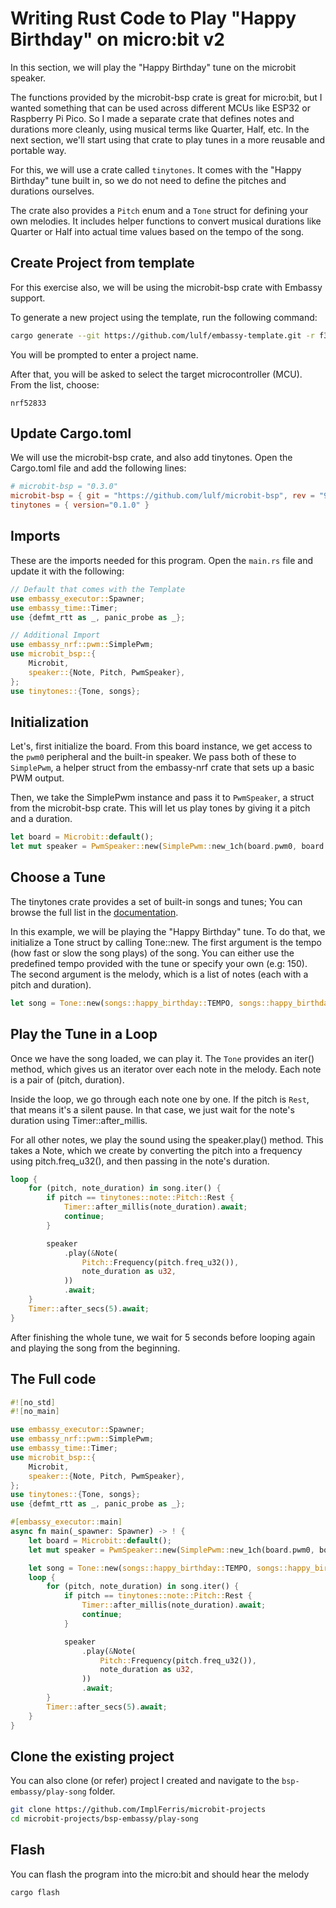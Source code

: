 # Writing Rust Code to Play "Happy Birthday" on micro:bit v2

In this section, we will play the "Happy Birthday" tune on the microbit speaker. 

The functions provided by the microbit-bsp crate is great for micro:bit, but I wanted something that can be used across different MCUs like ESP32 or Raspberry Pi Pico. So I made a separate crate that defines notes and durations more cleanly, using musical terms like Quarter, Half, etc. In the next section, we'll start using that crate to play tunes in a more reusable and portable way.

For this, we will use a crate called `tinytones`. It comes with the "Happy Birthday" tune built in, so we do not need to define the pitches and durations ourselves. 

The crate also provides a `Pitch` enum and a `Tone` struct for defining your own melodies. It includes helper functions to convert musical durations like Quarter or Half into actual time values based on the tempo of the song.

## Create Project from template
For this exercise also, we will be using the microbit-bsp crate with Embassy support.

To generate a new project using the template, run the following command:

```sh
cargo generate --git https://github.com/lulf/embassy-template.git -r f3179dc
```

You will be prompted to enter a project name. 

After that, you will be asked to select the target microcontroller (MCU). From the list, choose:
```
nrf52833
```

## Update Cargo.toml

We will use the microbit-bsp crate, and also add tinytones. Open the Cargo.toml file and add the following lines:

```toml
# microbit-bsp = "0.3.0"
microbit-bsp = { git = "https://github.com/lulf/microbit-bsp", rev = "9c7d52e" }
tinytones = { version="0.1.0" }
```

## Imports
These are the imports needed for this program. Open the `main.rs` file and update it with the following:

```rust
// Default that comes with the Template
use embassy_executor::Spawner;
use embassy_time::Timer;
use {defmt_rtt as _, panic_probe as _};

// Additional Import
use embassy_nrf::pwm::SimplePwm;
use microbit_bsp::{
    Microbit,
    speaker::{Note, Pitch, PwmSpeaker},
};
use tinytones::{Tone, songs};

```

## Initialization

Let's, first initialize the board. From this board instance, we get access to the `pwm0` peripheral and the built-in speaker. We pass both of these to `SimplePwm`, a helper struct from the embassy-nrf crate that sets up a basic PWM output.

Then, we take the SimplePwm instance and pass it to `PwmSpeaker`, a struct from the microbit-bsp crate. This will let us play tones by giving it a pitch and a duration.

```rust
let board = Microbit::default();
let mut speaker = PwmSpeaker::new(SimplePwm::new_1ch(board.pwm0, board.speaker));
```

## Choose a Tune

The tinytones crate provides a set of built-in songs and tunes; You can browse the full list in the [documentation](https://docs.rs/tinytones/latest/tinytones/songs/index.html). 

In this example, we will be playing the "Happy Birthday" tune. To do that, we initialize a Tone struct by calling Tone::new. The first argument is the tempo (how fast or slow the song plays) of the song. You can either use the predefined tempo provided with the tune or specify your own (e.g: 150). The second argument is the melody, which is a list of notes (each with a pitch and duration). 

```rust
let song = Tone::new(songs::happy_birthday::TEMPO, songs::happy_birthday::MELODY);
```

## Play the Tune in a Loop
Once we have the song loaded, we can play it. The `Tone` provides an iter() method, which gives us an iterator over each note in the melody. Each note is a pair of (pitch, duration).

Inside the loop, we go through each note one by one. If the pitch is `Rest`, that means it's a silent pause. In that case, we just wait for the note's duration using Timer::after_millis.

For all other notes, we play the sound using the speaker.play() method. This takes a Note, which we create by converting the pitch into a frequency using pitch.freq_u32(), and then passing in the note's duration.

```rust
loop {
    for (pitch, note_duration) in song.iter() {
        if pitch == tinytones::note::Pitch::Rest {
            Timer::after_millis(note_duration).await;
            continue;
        }

        speaker
            .play(&Note(
                Pitch::Frequency(pitch.freq_u32()),
                note_duration as u32,
            ))
            .await;
    }
    Timer::after_secs(5).await;
}
```

After finishing the whole tune, we wait for 5 seconds before looping again and playing the song from the beginning.


## The Full code
```rust
#![no_std]
#![no_main]

use embassy_executor::Spawner;
use embassy_nrf::pwm::SimplePwm;
use embassy_time::Timer;
use microbit_bsp::{
    Microbit,
    speaker::{Note, Pitch, PwmSpeaker},
};
use tinytones::{Tone, songs};
use {defmt_rtt as _, panic_probe as _};

#[embassy_executor::main]
async fn main(_spawner: Spawner) -> ! {
    let board = Microbit::default();
    let mut speaker = PwmSpeaker::new(SimplePwm::new_1ch(board.pwm0, board.speaker));

    let song = Tone::new(songs::happy_birthday::TEMPO, songs::happy_birthday::MELODY);
    loop {
        for (pitch, note_duration) in song.iter() {
            if pitch == tinytones::note::Pitch::Rest {
                Timer::after_millis(note_duration).await;
                continue;
            }

            speaker
                .play(&Note(
                    Pitch::Frequency(pitch.freq_u32()),
                    note_duration as u32,
                ))
                .await;
        }
        Timer::after_secs(5).await;
    }
}
```


## Clone the existing project
You can also clone (or refer) project I created and navigate to the `bsp-embassy/play-song` folder.

```sh
git clone https://github.com/ImplFerris/microbit-projects
cd microbit-projects/bsp-embassy/play-song
```


## Flash

You can flash the program into the micro:bit and should hear the melody

```sh
cargo flash
```

